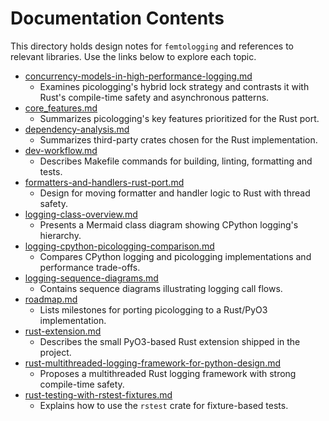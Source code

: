 # Documentation Contents

This directory holds design notes for `femtologging` and references to
relevant libraries. Use the links below to explore each topic.

- [concurrency-models-in-high-performance-logging.md](./concurrency-models-in-high-performance-logging.md)
  - Examines picologging's hybrid lock strategy and contrasts it with
    Rust's compile-time safety and asynchronous patterns.
- [core_features.md](./core_features.md)
  - Summarizes picologging's key features prioritized for the Rust port.
- [dependency-analysis.md](./dependency-analysis.md)
  - Summarizes third-party crates chosen for the Rust implementation.
- [dev-workflow.md](./dev-workflow.md)
  - Describes Makefile commands for building, linting, formatting and tests.
- [formatters-and-handlers-rust-port.md](./formatters-and-handlers-rust-port.md)
  - Design for moving formatter and handler logic to Rust with thread safety.
- [logging-class-overview.md](./logging-class-overview.md)
  - Presents a Mermaid class diagram showing CPython logging's hierarchy.
- [logging-cpython-picologging-comparison.md](./logging-cpython-picologging-comparison.md)
  - Compares CPython logging and picologging implementations and
    performance trade-offs.
- [logging-sequence-diagrams.md](./logging-sequence-diagrams.md)
  - Contains sequence diagrams illustrating logging call flows.
- [roadmap.md](./roadmap.md)
  - Lists milestones for porting picologging to a Rust/PyO3 implementation.
- [rust-extension.md](./rust-extension.md)
  - Describes the small PyO3-based Rust extension shipped in the project.
- [rust-multithreaded-logging-framework-for-python-design.md](./rust-multithreaded-logging-framework-for-python-design.md)
  - Proposes a multithreaded Rust logging framework with strong
    compile-time safety.
- [rust-testing-with-rstest-fixtures.md](./rust-testing-with-rstest-fixtures.md)
  - Explains how to use the `rstest` crate for fixture-based tests.
